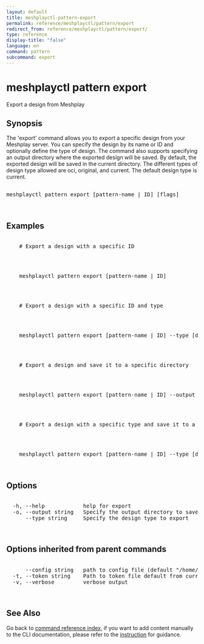 ```yaml
---
layout: default
title: meshplayctl-pattern-export
permalink: reference/meshplayctl/pattern/export
redirect_from: reference/meshplayctl/pattern/export/
type: reference
display-title: "false"
language: en
command: pattern
subcommand: export
---
```


# meshplayctl pattern export

Export a design from Meshplay

## Synopsis

The 'export' command allows you to export a specific design from your Meshplay server.
You can specify the design by its name or ID and optionally define the type of design.
The command also supports specifying an output directory where the exported design will be saved.
By default, the exported design will be saved in the current directory. The different types of design
type allowed are oci, original, and current. The default design type is current.
<pre class='codeblock-pre'>
<div class='codeblock'>
meshplayctl pattern export [pattern-name | ID] [flags]

</div>
</pre> 

## Examples

<pre class='codeblock-pre'>
<div class='codeblock'>
	# Export a design with a specific ID

</div>
</pre> 

<pre class='codeblock-pre'>
<div class='codeblock'>
	meshplayctl pattern export [pattern-name | ID]

</div>
</pre> 

<pre class='codeblock-pre'>
<div class='codeblock'>
	# Export a design with a specific ID and type

</div>
</pre> 

<pre class='codeblock-pre'>
<div class='codeblock'>
	meshplayctl pattern export [pattern-name | ID] --type [design-type]

</div>
</pre> 

<pre class='codeblock-pre'>
<div class='codeblock'>
	# Export a design and save it to a specific directory

</div>
</pre> 

<pre class='codeblock-pre'>
<div class='codeblock'>
	meshplayctl pattern export [pattern-name | ID] --output ./designs

</div>
</pre> 

<pre class='codeblock-pre'>
<div class='codeblock'>
	# Export a design with a specific type and save it to a directory

</div>
</pre> 

<pre class='codeblock-pre'>
<div class='codeblock'>
	meshplayctl pattern export [pattern-name | ID] --type [design-type] --output ./exports

</div>
</pre> 

## Options

<pre class='codeblock-pre'>
<div class='codeblock'>
  -h, --help            help for export
  -o, --output string   Specify the output directory to save the design
      --type string     Specify the design type to export

</div>
</pre>

## Options inherited from parent commands

<pre class='codeblock-pre'>
<div class='codeblock'>
      --config string   path to config file (default "/home/runner/.meshplay/config.yaml")
  -t, --token string    Path to token file default from current context
  -v, --verbose         verbose output

</div>
</pre>

## See Also

Go back to [command reference index](/reference/meshplayctl/), if you want to add content manually to the CLI documentation, please refer to the [instruction](/project/contributing/contributing-cli#preserving-manually-added-documentation) for guidance.
